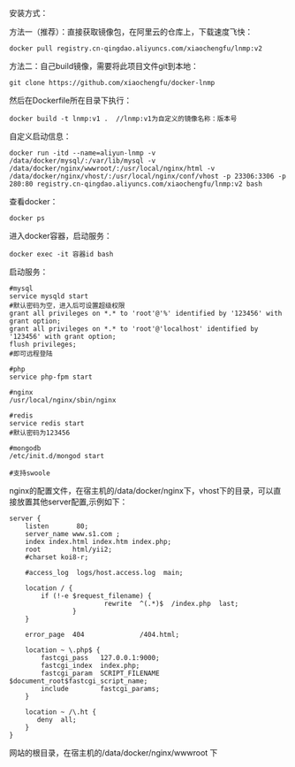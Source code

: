 安装方式：

方法一（推荐）：直接获取镜像包，在阿里云的仓库上，下载速度飞快：
```
docker pull registry.cn-qingdao.aliyuncs.com/xiaochengfu/lnmp:v2
```
方法二：自己build镜像，需要将此项目文件git到本地：
```
git clone https://github.com/xiaochengfu/docker-lnmp
```

然后在Dockerfile所在目录下执行：
```
docker build -t lnmp:v1 .  //lnmp:v1为自定义的镜像名称：版本号
```

自定义启动信息：
```
docker run -itd --name=aliyun-lnmp -v /data/docker/mysql/:/var/lib/mysql -v /data/docker/nginx/wwwroot/:/usr/local/nginx/html -v /data/docker/nginx/vhost/:/usr/local/nginx/conf/vhost -p 23306:3306 -p 280:80 registry.cn-qingdao.aliyuncs.com/xiaochengfu/lnmp:v2 bash
```

查看docker：
```
docker ps 
```
进入docker容器，启动服务：

```
docker exec -it 容器id bash
```

启动服务：
```
#mysql
service mysqld start
#默认密码为空，进入后可设置超级权限
grant all privileges on *.* to 'root'@'%' identified by '123456' with grant option;
grant all privileges on *.* to 'root'@'localhost' identified by '123456' with grant option;
flush privileges;
#即可远程登陆

#php
service php-fpm start

#nginx
/usr/local/nginx/sbin/nginx

#redis
service redis start
#默认密码为123456

#mongodb
/etc/init.d/mongod start

#支持swoole
```

nginx的配置文件，在宿主机的/data/docker/nginx下，vhost下的目录，可以直接放置其他server配置,示例如下：

```
server {
    listen       80;
    server_name www.s1.com ;
    index index.html index.htm index.php;
    root        html/yii2;
    #charset koi8-r;

    #access_log  logs/host.access.log  main;

    location / {
        if (!-e $request_filename) {
                        rewrite  ^(.*)$  /index.php  last;
                }
    }

    error_page  404              /404.html;

    location ~ \.php$ {
        fastcgi_pass   127.0.0.1:9000;
        fastcgi_index  index.php;
        fastcgi_param  SCRIPT_FILENAME  $document_root$fastcgi_script_name;
        include        fastcgi_params;
    }

    location ~ /\.ht {
       deny  all;
    }
}
```

网站的根目录，在宿主机的/data/docker/nginx/wwwroot 下

